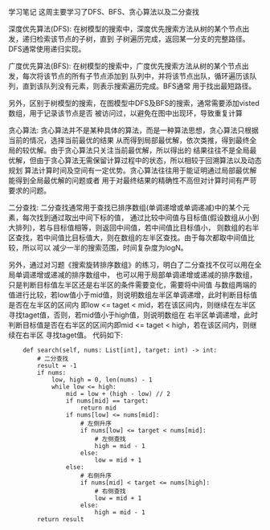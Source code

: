 学习笔记
这周主要学习了DFS、BFS、贪心算法以及二分查找

深度优先算法(DFS):
    在树模型的搜索中，深度优先搜索方法从树的某个节点出发，递归检索该节点的子树，直到
    子树遍历完成，返回某一分支的完整路径。DFS通常使用递归实现。

广度优先算法(BFS):
    在树模型的搜索中，广度优先搜索方法从树的某个节点出发，每次将该节点的所有子节点添加到
    队列中，并将该节点出队，循环遍历该队列，直到该队列没有元素，则表示搜索遍历完成。BFS通常
    用于找出最短路径。

另外，区别于树模型的搜索，在图模型中DFS及BFS的搜索，通常需要添加visted数组，用于记录该节点是否
被访问过，以避免在图中出现环，导致重复计算

贪心算法:
    贪心算法并不是某种具体的算法，而是一种算法思想，贪心算法只根据当前的情况，选择当前最优的结果
    从而得到局部最优解，依次类推，得到最终全局的较优解。由于贪心算法只关注当前最优解，所以得出的
    结果往往不是全局最优解，但由于贪心算法无需保留计算过程中的状态，所以相较于回溯算法以及动态规划
    算法计算时间及空间有一定优势。贪心算法往往用于能证明通过局部最优解能得到全局最优解的问题或者
    用于对最终结果的精确性不高但对计算时间有严苛要求的问题。

二分查找:
    二分查找通常用于查找已排序数组(单调递增或单调递减)中的某个元素，每次找到通过取出中间下标的值，
    通过比较中间值与目标值(假设数组从小到大排列)，若与目标值相等，则返回中间值，若中间值比目标值小，
    则数组的右半区查找，若中间值比目标值大，则在数组的左半区查找。由于每次都取中间值比较，所以可以
    减少一半的搜索范围，时间复杂度为logN。

另外，通过对习题《搜索旋转排序数组》的练习，明白了二分查找不仅可以用在全局单调递增或递减的排序数组中，
也可以用于局部单调递增或递减的排序数组，只是判断目标值左半区还是右半区的条件需要变化，需要将中间值
与数组两端的值进行比较，若low值小于mid值，则说明数组左半区单调递增，此时判断目标值是否在左半区的区间内
即low <= taget < mid，若在该区间内，则继续在左半区寻找taget值，否则，若mid值小于high值，则说明数组在
右半区单调递增，此时判断目标值是否在右半区的区间内即mid <= taget < high，若在该区间内，则继续在右半区
寻找taget值。
代码如下:
```
    def search(self, nums: List[int], target: int) -> int:
        # 二分查找
        result = -1
        if nums:
            low, high = 0, len(nums) - 1
            while low <= high:
                mid = low + (high - low) // 2
                if nums[mid] == target:
                    return mid
                if nums[low] <= nums[mid]:
                    # 左侧升序
                    if nums[low] <= target < nums[mid]:
                        # 左侧查找
                        high = mid - 1
                    else:
                        low = mid + 1
                else:
                    # 右侧升序
                    if nums[mid] < target <= nums[high]:
                        # 右侧查找
                        low = mid + 1
                    else:
                        high = mid - 1
        return result
```